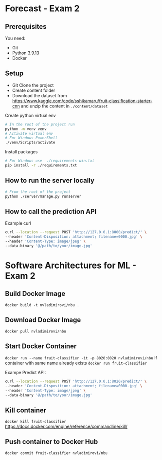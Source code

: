 # Forecast - Exam 2
## Prerequisites
You need:
- Git
- Python 3.9.13
- Docker

## Setup
- Git Clone the project
- Create content folder
- Download the dataset from https://www.kaggle.com/code/sshikamaru/fruit-classification-starter-cnn and unzip the content in `./content/dataset`

Create python virtual env
```bash
# In the root of the project run
python -m venv venv
# Activate virtual env
# For Windows PowerShell
./venv/Scripts/activate
```

Install packages
```bash
# For Windows use  ./requirements-win.txt
pip install -r ./requirements.txt
```

## How to run the server locally
```bash
# From the root of the project
python ./server/manage.py runserver
```

## How to call the prediction API
Example curl
```bash
curl --location --request POST 'http://127.0.0.1:8000/predict/' \
--header 'Content-Disposition: attachment; filename=0000.jpg' \
--header 'Content-Type: image/jpeg' \
--data-binary '@/path/to/your/image.jpg'
```

# Software Architectures for ML - Exam 2
## Build Docker Image
```docker build -t nvladimirovi/nbu .```

## Download Docker Image
```docker pull nvladimirovi/nbu```

## Start Docker Container
```docker run --name fruit-classifier -it -p 8020:8020 nvladimirovi/nbu```
If container with same name already exists
```docker run fruit-classifier```

Exampe Predict API:
```bash
curl --location --request POST 'http://127.0.0.1:8020/predict/' \
--header 'Content-Disposition: attachment; filename=0000.jpg' \
--header 'Content-Type: image/jpeg' \
--data-binary '@/path/to/your/image.jpg'
```

## Kill container
```docker kill fruit-classifier```
https://docs.docker.com/engine/reference/commandline/kill/

## Push container to Docker Hub
```docker commit fruit-classifier nvladimirovi/nbu```
